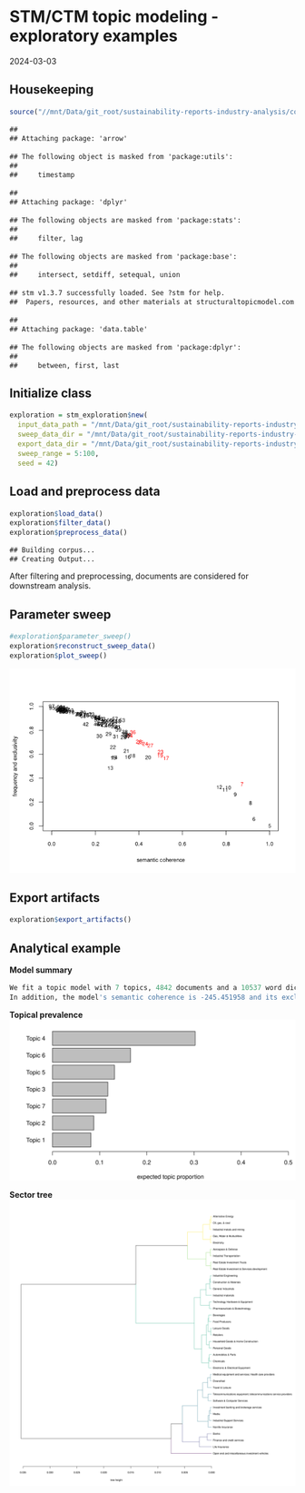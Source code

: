 STM/CTM topic modeling - exploratory examples
================
2024-03-03

## Housekeeping

``` r
source("//mnt/Data/git_root/sustainability-reports-industry-analysis/code/modeling.R")
```

    ## 
    ## Attaching package: 'arrow'

    ## The following object is masked from 'package:utils':
    ## 
    ##     timestamp

    ## 
    ## Attaching package: 'dplyr'

    ## The following objects are masked from 'package:stats':
    ## 
    ##     filter, lag

    ## The following objects are masked from 'package:base':
    ## 
    ##     intersect, setdiff, setequal, union

    ## stm v1.3.7 successfully loaded. See ?stm for help. 
    ##  Papers, resources, and other materials at structuraltopicmodel.com

    ## 
    ## Attaching package: 'data.table'

    ## The following objects are masked from 'package:dplyr':
    ## 
    ##     between, first, last

## Initialize class

``` r
exploration = stm_exploration$new(
  input_data_path = "/mnt/Data/git_root/sustainability-reports-industry-analysis/data/processed.parquet",
  sweep_data_dir = "/mnt/Data/git_root/sustainability-reports-industry-analysis/data/model_files",
  export_data_dir = "/mnt/Data/git_root/sustainability-reports-industry-analysis/data/export_files",
  sweep_range = 5:100,
  seed = 42)
```

## Load and preprocess data

``` r
exploration$load_data()
exploration$filter_data()
exploration$preprocess_data()
```

    ## Building corpus... 
    ## Creating Output...

After filtering and preprocessing, documents are considered for
downstream analysis.

## Parameter sweep

``` r
#exploration$parameter_sweep()
exploration$reconstruct_sweep_data()
exploration$plot_sweep()
```

![](example_files/figure-gfm/unnamed-chunk-4-1.png)<!-- -->

## Export artifacts

``` r
exploration$export_artifacts()
```

## Analytical example

**Model summary**  
```r
We fit a topic model with 7 topics, 4842 documents and a 10537 word dictionary.
In addition, the model's semantic coherence is -245.451958 and its exclusivity is 43.885107. 
```

**Topical prevalence**  
[<img src="example_files/007_topics/1_topic_prevalence.png" width="650"/>](example_files/007_topics/1_topic_prevalence.png)

**Sector tree**  
![](example_files/007_topics/6_sector_tree.png)<!-- -->


